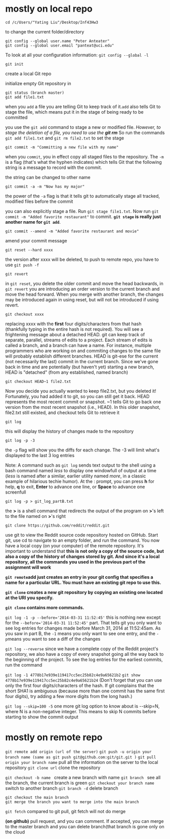 # mostly on local repo

```
cd /c/Users/"Yating Liu"/Desktop/Inf43Hw3
```

to change the current folder/directory

```
git config --global user.name "Peter Anteater"
git config --global user.email "panteat@uci.edu"
```

To look at all your configuration information: `git config --global -l`

```
git init
```

create a local Git repo

initialize empty Git repository in 

```
git status (branch master)
git add file1.txt
```

when you `add` a file you are telling Git to keep track of it.`add` also tells Git to stage the file, which means put it in the stage of being ready to be committed

you use the `git add` command to stage a new or modified file. *However, to stage the deletion of a file, you need to use the **git rm*** So run the commands `git add file1.txt` and `git rm file2.txt` to set the stage

```
git commit -m "Committing a new file with my name"
```

when you `commit`, you in effect copy all staged files to the repository. The `-m` is a flag (that's what the hyphen indicates) which tells Git that the following string is a message to record with the commit.

the string can be changed to other name

```
git commit -a -m "Now has my major"
```

the power of the `-a` flag is that it tells git to automatically stage all tracked, modified files before the commit

you can also explicitly stage a file. Run `git stage file1.txt`. Now run `git commit -m "Added favorite restaurant"` to commit. **`git stage` is really just another name for `git add`**.

```
git commit --amend -m "Added favorite restaurant and movie"
```

amend your commit message 

```
git reset --hard xxxx
```

the version after xxxx will be deleted, to push to remote repo, you have to use `git push -f`

```
git revert
```

in `git reset`, you delete the older commit and move the head backwards, in` git revert` you are introducing an order version to the current branch and move the head forward. When you merge with another branch, the changes may be introduced again in using reset, but will not be introduced if using revert. 

```
git checkout xxxx
```

replacing xxxx with the **first** four digits/characters from that hash (thankfully typing in the entire hash is not required). You will see a frightening message about a detached HEAD. git can keep track of separate, parallel, streams of edits to a project. Each stream of edits is called a branch, and a branch can have a name. For instance, multiple programmers who are working on and commiting changes to the same file will probably establish different branches. HEAD is git-ese for the current (not necessarily the last) commit in the current branch. Since we've gone back in time and are potentially (but haven't yet) starting a new branch, HEAD is "detached" (from any established, named branch)

```
git checkout HEAD~1 file2.txt
```

Now you decide you actually wanted to keep file2.txt, but you deleted it! Fortunately, you had added it to git, so you can still get it back. HEAD represents the most recent commit or snapshot. ~1 tells Git to go back one version from the most recent snapshot (i.e., HEAD). In this older snapshot, file2.txt still existed, and checkout tells Git to retrieve it

```
git log
```

this will display the history of changes made to the repository

```
git log -p -3
```

the `-p` flag will show you the diffs for each change. The -3 will limit what's displayed to the last 3 log entries

Note: A command such as `git log` sends text output to the shell using a bash command named *less* to display one windowfull of output at a time (*less* is named after a similar, earlier utility named *more*, in a classic example of hilarious techie humor). At the : prompt, you can press **h** for help, **q** to exit, **Enter** to advance one line, or **Space** to advance one screenfull

```
git log -p > git_log_partB.txt
```

the **>** is a shell command that redirects the output of the program on **>**'s left to the file named on **>**'s right

```
git clone https://github.com/reddit/reddit.git
```

use git to view the Reddit source code repository hosted on GitHub. Start git, use cd to navigate to an empty folder, and run the command. You now have a local copy (on your computer) of the remote repository. It's important to understand that **this is not only a copy of the source code, but also a copy of the history of changes stored by git. And since it's a local repository, all the commands you used in the previous part of the assignment will work**

**`git remote`add just creates an entry in your git config that specifies a name for a particular URL. You must have an existing git repo to use this.**

**`git clone` creates a new git repository by copying an existing one located at the URI you specify.**

**`git clone` contains more commands.**



`git log -1 -p --before='2014-03-31 11:52:45'`
this is nothing new except for the `--before='2014-03-31 11:52:45'` part. That tells git you only want to see log entries for changes made before March 31, 2014 at 11:52:45am. As you saw in part B, the `-1` means you only want to see one entry, and the `-p`means you want to see a diff of the changes

`git log --reverse`
since we have a complete copy of the Reddit project's repository, we also have a copy of every snapshot going all the way back to the beginning of the project. To see the log entries for the earliest commits, run the command

`git log -1 4778b17e939e119417cc5ec25b82c4e9a65621b2`
`git show 4778b17e939e119417cc5ec25b82c4e9a65621b24`
(Don't forget that you can use only the first four digits/characters of the hash. If git complains that the short SHA1 is ambiguous (because more than one commit has the same first four digits), try adding a few more digits from the long hash.)

`git log --skip=100 -5`
one more git log option to know about is --skip=N, where N is a non-negative integer. This means to skip N commits before starting to show the commit output



# mostly on remote repo

`git remote add origin (url of the server)`
`git push -u origin your branch name (same as git push git@github.com:git/git.git )`
`git pull origin your branch name`
pull all the information on the server to the local repository
`git clone url`
clone the repository

`git checkout -b name `
create a new branch with name
`git branch `
see all the branch, the current branch is green
`git checkout your branch name`
switch to another branch
`git branch -d`
delete branch

```
git checkout the main branch
git merge the branch you want to merge into the main branch
```

`git fetch`
compared to git pull, git fetch will not do merge

**(on github)** pull request, and you can comment. If accepted, you can merge to the master branch
and you can delete branch(that branch is gone only on the cloud